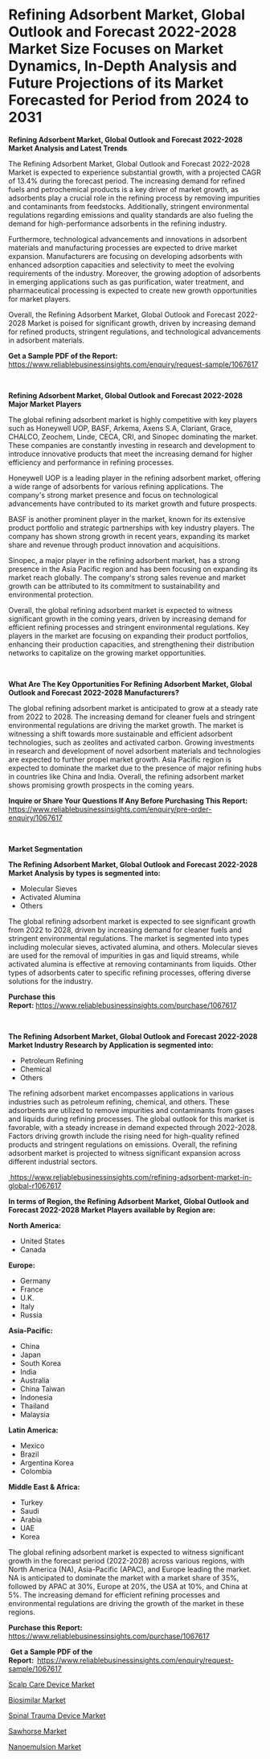<p><h1>Refining Adsorbent Market, Global Outlook and Forecast 2022-2028 Market Size Focuses on Market Dynamics, In-Depth Analysis and Future Projections of its Market Forecasted for Period from 2024 to 2031</h1></p><p><strong>Refining Adsorbent Market, Global Outlook and Forecast 2022-2028 Market Analysis and Latest Trends</strong></p>
<p><p>The Refining Adsorbent Market, Global Outlook and Forecast 2022-2028 Market is expected to experience substantial growth, with a projected CAGR of 13.4% during the forecast period. The increasing demand for refined fuels and petrochemical products is a key driver of market growth, as adsorbents play a crucial role in the refining process by removing impurities and contaminants from feedstocks. Additionally, stringent environmental regulations regarding emissions and quality standards are also fueling the demand for high-performance adsorbents in the refining industry.</p><p>Furthermore, technological advancements and innovations in adsorbent materials and manufacturing processes are expected to drive market expansion. Manufacturers are focusing on developing adsorbents with enhanced adsorption capacities and selectivity to meet the evolving requirements of the industry. Moreover, the growing adoption of adsorbents in emerging applications such as gas purification, water treatment, and pharmaceutical processing is expected to create new growth opportunities for market players.</p><p>Overall, the Refining Adsorbent Market, Global Outlook and Forecast 2022-2028 Market is poised for significant growth, driven by increasing demand for refined products, stringent regulations, and technological advancements in adsorbent materials.</p></p>
<p><strong>Get a Sample PDF of the Report:&nbsp;</strong> <a href="https://www.reliablebusinessinsights.com/enquiry/request-sample/1067617">https://www.reliablebusinessinsights.com/enquiry/request-sample/1067617</a></p>
<p>&nbsp;</p>
<p><strong>Refining Adsorbent Market, Global Outlook and Forecast 2022-2028 Major Market Players</strong></p>
<p><p>The global refining adsorbent market is highly competitive with key players such as Honeywell UOP, BASF, Arkema, Axens S.A, Clariant, Grace, CHALCO, Zeochem, Linde, CECA, CRI, and Sinopec dominating the market. These companies are constantly investing in research and development to introduce innovative products that meet the increasing demand for higher efficiency and performance in refining processes.</p><p>Honeywell UOP is a leading player in the refining adsorbent market, offering a wide range of adsorbents for various refining applications. The company's strong market presence and focus on technological advancements have contributed to its market growth and future prospects.</p><p>BASF is another prominent player in the market, known for its extensive product portfolio and strategic partnerships with key industry players. The company has shown strong growth in recent years, expanding its market share and revenue through product innovation and acquisitions.</p><p>Sinopec, a major player in the refining adsorbent market, has a strong presence in the Asia Pacific region and has been focusing on expanding its market reach globally. The company's strong sales revenue and market growth can be attributed to its commitment to sustainability and environmental protection.</p><p>Overall, the global refining adsorbent market is expected to witness significant growth in the coming years, driven by increasing demand for efficient refining processes and stringent environmental regulations. Key players in the market are focusing on expanding their product portfolios, enhancing their production capacities, and strengthening their distribution networks to capitalize on the growing market opportunities.</p></p>
<p>&nbsp;</p>
<p><strong>What Are The Key Opportunities For Refining Adsorbent Market, Global Outlook and Forecast 2022-2028 Manufacturers?</strong></p>
<p><p>The global refining adsorbent market is anticipated to grow at a steady rate from 2022 to 2028. The increasing demand for cleaner fuels and stringent environmental regulations are driving the market growth. The market is witnessing a shift towards more sustainable and efficient adsorbent technologies, such as zeolites and activated carbon. Growing investments in research and development of novel adsorbent materials and technologies are expected to further propel market growth. Asia Pacific region is expected to dominate the market due to the presence of major refining hubs in countries like China and India. Overall, the refining adsorbent market shows promising growth prospects in the coming years.</p></p>
<p><strong>Inquire or Share Your Questions If Any Before Purchasing This Report:</strong> <a href="https://www.reliablebusinessinsights.com/enquiry/pre-order-enquiry/1067617">https://www.reliablebusinessinsights.com/enquiry/pre-order-enquiry/1067617</a></p>
<p>&nbsp;</p>
<p><strong>Market Segmentation</strong></p>
<p><strong>The Refining Adsorbent Market, Global Outlook and Forecast 2022-2028 Market Analysis by types is segmented into:</strong></p>
<p><ul><li>Molecular Sieves</li><li>Activated Alumina</li><li>Others</li></ul></p>
<p><p>The global refining adsorbent market is expected to see significant growth from 2022 to 2028, driven by increasing demand for cleaner fuels and stringent environmental regulations. The market is segmented into types including molecular sieves, activated alumina, and others. Molecular sieves are used for the removal of impurities in gas and liquid streams, while activated alumina is effective at removing contaminants from liquids. Other types of adsorbents cater to specific refining processes, offering diverse solutions for the industry.</p></p>
<p><strong>Purchase this Report:&nbsp;</strong><a href="https://www.reliablebusinessinsights.com/purchase/1067617">https://www.reliablebusinessinsights.com/purchase/1067617</a></p>
<p>&nbsp;</p>
<p><strong>The Refining Adsorbent Market, Global Outlook and Forecast 2022-2028 Market Industry Research by Application is segmented into:</strong></p>
<p><ul><li>Petroleum Refining</li><li>Chemical</li><li>Others</li></ul></p>
<p><p>The refining adsorbent market encompasses applications in various industries such as petroleum refining, chemical, and others. These adsorbents are utilized to remove impurities and contaminants from gases and liquids during refining processes. The global outlook for this market is favorable, with a steady increase in demand expected through 2022-2028. Factors driving growth include the rising need for high-quality refined products and stringent regulations on emissions. Overall, the refining adsorbent market is projected to witness significant expansion across different industrial sectors.</p></p>
<p><a href="https://www.reliablebusinessinsights.com/refining-adsorbent-market-in-global-r1067617">&nbsp;https://www.reliablebusinessinsights.com/refining-adsorbent-market-in-global-r1067617</a></p>
<p><strong>In terms of Region, the Refining Adsorbent Market, Global Outlook and Forecast 2022-2028 Market Players available by Region are:</strong></p>
<p>
    <p> <strong> North America: </strong>
        <ul>
            <li>United States</li>
            <li>Canada</li>
        </ul>
        </p> 
    <p> <strong> Europe: </strong>
        <ul>
            <li>Germany</li>
            <li>France</li>
            <li>U.K.</li>
            <li>Italy</li>
            <li>Russia</li>
        </ul>
        </p> 
    <p> <strong> Asia-Pacific: </strong>
        <ul>
            <li>China</li>
            <li>Japan</li>
            <li>South Korea</li>
            <li>India</li>
            <li>Australia</li>
            <li>China Taiwan</li>
            <li>Indonesia</li>
            <li>Thailand</li>
            <li>Malaysia</li>
        </ul>
        </p> 
    <p> <strong> Latin America: </strong>
        <ul>
            <li>Mexico</li>
            <li>Brazil</li>
            <li>Argentina Korea</li>
            <li>Colombia</li>
        </ul>
        </p> 
    <p> <strong> Middle East & Africa: </strong>
        <ul>
            <li>Turkey</li>
            <li>Saudi</li>
            <li>Arabia</li>
            <li>UAE</li>
            <li>Korea</li>
        </ul>
    </p>
    </p>
<p><p>The global refining adsorbent market is expected to witness significant growth in the forecast period (2022-2028) across various regions, with North America (NA), Asia-Pacific (APAC), and Europe leading the market. NA is anticipated to dominate the market with a market share of 35%, followed by APAC at 30%, Europe at 20%, the USA at 10%, and China at 5%. The increasing demand for efficient refining processes and environmental regulations are driving the growth of the market in these regions.</p></p>
<p><strong>Purchase this Report: </strong><a href="https://www.reliablebusinessinsights.com/purchase/1067617">https://www.reliablebusinessinsights.com/purchase/1067617</a></p>
<p>&nbsp;<strong>Get a Sample PDF of the Report:&nbsp;&nbsp;</strong><a href="https://www.reliablebusinessinsights.com/enquiry/request-sample/1067617">https://www.reliablebusinessinsights.com/enquiry/request-sample/1067617</a></p>
<p><strong></strong></p>
<p><p><a href="https://github.com/ValentineMike02/Market-Research-Report-List-1/blob/main/scalp-care-device-market.md">Scalp Care Device Market</a></p><p><a href="https://issuu.com/reportprime-2/docs/biosimilar-market-size-2030.pptx">Biosimilar Market</a></p><p><a href="https://medium.com/@akshatreportprime/analyzing-spinal-trauma-device-market-dynamics-and-growth-drivers-and-forecasted-for-period-from-31a4c0c7b979">Spinal Trauma Device Market</a></p><p><a href="https://github.com/JosephMorgnlvXXff/Market-Research-Report-List-1/blob/main/sawhorse-market.md">Sawhorse Market</a></p><p><a href="https://issuu.com/reportprime-2/docs/nanoemulsion-market-size-2030.pptx">Nanoemulsion Market</a></p></p>